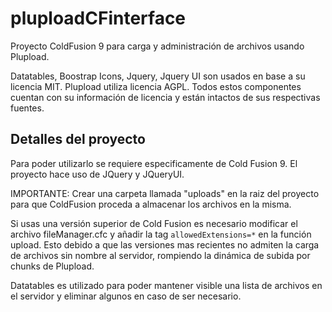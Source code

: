 # pluploadCFinterface
Proyecto ColdFusion 9 para carga y administración de archivos usando Plupload.

Datatables, Boostrap Icons, Jquery, Jquery UI son usados en base a su licencia MIT.
Plupload utiliza licencia AGPL.
Todos estos componentes cuentan con su información de licencia y están intactos de sus respectivas fuentes.

Detalles del proyecto
--------------------
Para poder utilizarlo se requiere especificamente de Cold Fusion 9. El proyecto hace uso de JQuery y JQueryUI.

IMPORTANTE: Crear una carpeta llamada "uploads" en la raiz del proyecto para que ColdFusion proceda a almacenar los archivos en la misma.

Si usas una versión superior de Cold Fusion es necesario modificar el archivo fileManager.cfc y añadir la tag 
`allowedExtensions=*`
en la función upload. Esto debido a que las versiones mas recientes no admiten la carga de archivos sin nombre al servidor, rompiendo la dinámica de subida por chunks de Plupload.

Datatables es utilizado para poder mantener visible una lista de archivos en el servidor y eliminar algunos en caso de ser necesario.

